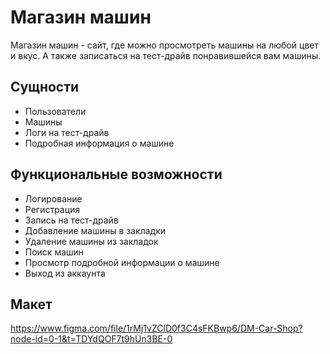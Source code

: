 # Магазин машин 
Магазин машин - сайт, где можно просмотреть машины на любой цвет и вкус.
А также записаться на тест-драйв понравившейся вам машины.

## Сущности 

- Пользователи
- Машины
- Логи на тест-драйв
- Подробная информация о машине


## Функциональные возможности

- Логирование
- Регистрация
- Запись на тест-драйв
- Добавление машины в закладки
- Удаление машины из закладок
- Поиск машин
- Просмотр подробной информации о машине
- Выход из аккаунта

 
## Макет
https://www.figma.com/file/1rMj1vZClD0f3C4sFKBwp6/DM-Car-Shop?node-id=0-1&t=TDYdQOF7t9hUn3BE-0